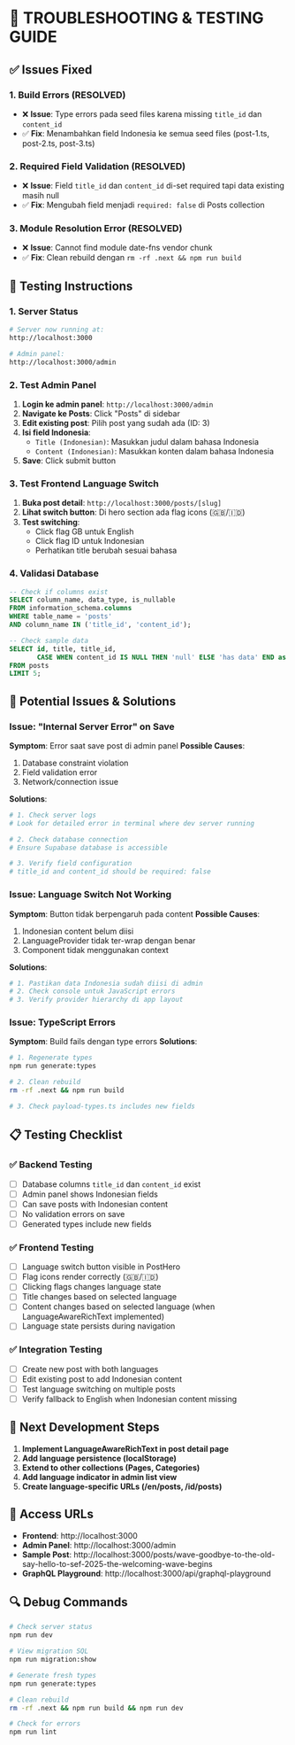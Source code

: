 # 🔧 TROUBLESHOOTING & TESTING GUIDE

## ✅ Issues Fixed

### 1. **Build Errors (RESOLVED)**
- ❌ **Issue**: Type errors pada seed files karena missing `title_id` dan `content_id`
- ✅ **Fix**: Menambahkan field Indonesia ke semua seed files (post-1.ts, post-2.ts, post-3.ts)

### 2. **Required Field Validation (RESOLVED)**
- ❌ **Issue**: Field `title_id` dan `content_id` di-set required tapi data existing masih null
- ✅ **Fix**: Mengubah field menjadi `required: false` di Posts collection

### 3. **Module Resolution Error (RESOLVED)**
- ❌ **Issue**: Cannot find module date-fns vendor chunk
- ✅ **Fix**: Clean rebuild dengan `rm -rf .next && npm run build`

## 🚀 Testing Instructions

### 1. Server Status
```bash
# Server now running at:
http://localhost:3000

# Admin panel:
http://localhost:3000/admin
```

### 2. Test Admin Panel
1. **Login ke admin panel**: `http://localhost:3000/admin`
2. **Navigate ke Posts**: Click "Posts" di sidebar
3. **Edit existing post**: Pilih post yang sudah ada (ID: 3)
4. **Isi field Indonesia**:
   - `Title (Indonesian)`: Masukkan judul dalam bahasa Indonesia
   - `Content (Indonesian)`: Masukkan konten dalam bahasa Indonesia
5. **Save**: Click submit button

### 3. Test Frontend Language Switch
1. **Buka post detail**: `http://localhost:3000/posts/[slug]`
2. **Lihat switch button**: Di hero section ada flag icons (🇬🇧/🇮🇩)
3. **Test switching**: 
   - Click flag GB untuk English
   - Click flag ID untuk Indonesian
   - Perhatikan title berubah sesuai bahasa

### 4. Validasi Database
```sql
-- Check if columns exist
SELECT column_name, data_type, is_nullable 
FROM information_schema.columns 
WHERE table_name = 'posts' 
AND column_name IN ('title_id', 'content_id');

-- Check sample data
SELECT id, title, title_id, 
       CASE WHEN content_id IS NULL THEN 'null' ELSE 'has data' END as content_id_status
FROM posts 
LIMIT 5;
```

## 🐛 Potential Issues & Solutions

### Issue: "Internal Server Error" on Save
**Symptom**: Error saat save post di admin panel
**Possible Causes**:
1. Database constraint violation
2. Field validation error
3. Network/connection issue

**Solutions**:
```bash
# 1. Check server logs
# Look for detailed error in terminal where dev server running

# 2. Check database connection
# Ensure Supabase database is accessible

# 3. Verify field configuration
# title_id and content_id should be required: false
```

### Issue: Language Switch Not Working
**Symptom**: Button tidak berpengaruh pada content
**Possible Causes**:
1. Indonesian content belum diisi
2. LanguageProvider tidak ter-wrap dengan benar
3. Component tidak menggunakan context

**Solutions**:
```bash
# 1. Pastikan data Indonesia sudah diisi di admin
# 2. Check console untuk JavaScript errors
# 3. Verify provider hierarchy di app layout
```

### Issue: TypeScript Errors
**Symptom**: Build fails dengan type errors
**Solutions**:
```bash
# 1. Regenerate types
npm run generate:types

# 2. Clean rebuild
rm -rf .next && npm run build

# 3. Check payload-types.ts includes new fields
```

## 📋 Testing Checklist

### ✅ Backend Testing
- [ ] Database columns `title_id` dan `content_id` exist
- [ ] Admin panel shows Indonesian fields  
- [ ] Can save posts with Indonesian content
- [ ] No validation errors on save
- [ ] Generated types include new fields

### ✅ Frontend Testing
- [ ] Language switch button visible in PostHero
- [ ] Flag icons render correctly (🇬🇧/🇮🇩)
- [ ] Clicking flags changes language state
- [ ] Title changes based on selected language
- [ ] Content changes based on selected language (when LanguageAwareRichText implemented)
- [ ] Language state persists during navigation

### ✅ Integration Testing
- [ ] Create new post with both languages
- [ ] Edit existing post to add Indonesian content  
- [ ] Test language switching on multiple posts
- [ ] Verify fallback to English when Indonesian content missing

## 🎯 Next Development Steps

1. **Implement LanguageAwareRichText in post detail page**
2. **Add language persistence (localStorage)**
3. **Extend to other collections (Pages, Categories)**
4. **Add language indicator in admin list view**
5. **Create language-specific URLs (/en/posts, /id/posts)**

## 📱 Access URLs

- **Frontend**: http://localhost:3000
- **Admin Panel**: http://localhost:3000/admin  
- **Sample Post**: http://localhost:3000/posts/wave-goodbye-to-the-old-say-hello-to-sef-2025-the-welcoming-wave-begins
- **GraphQL Playground**: http://localhost:3000/api/graphql-playground

## 🔍 Debug Commands

```bash
# Check server status
npm run dev

# View migration SQL
npm run migration:show

# Generate fresh types
npm run generate:types

# Clean rebuild
rm -rf .next && npm run build && npm run dev

# Check for errors
npm run lint
```

